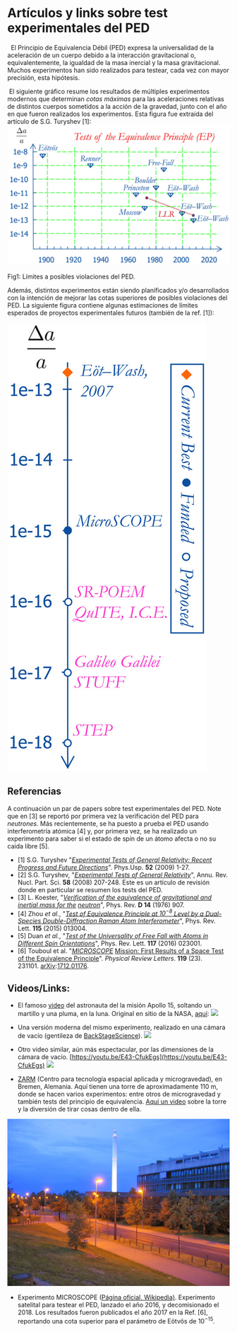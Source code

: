# Artículos y links sobre test experimentales del PED 

  El Principio de Equivalencia Débil (PED) expresa la universalidad de la aceleración de un cuerpo debido a la interacción gravitacional o, equivalentemente, la igualdad de la masa inercial y la masa gravitacional. Muchos experimentos han sido realizados para testear, cada vez con mayor precisión, esta hipótesis.

 El siguiente gráfico resume los resultados de múltiples experimentos modernos que determinan _cotas máximas_ para las aceleraciones relativas de distintos cuerpos sometidos a la acción de la gravedad, junto con el año en que fueron realizados los experimentos. Esta figura fue extraída del artículo de S.G. Turyshev \[1\]:
  
![](Pics/EP-tests.png)

Fig1: Límites a posibles violaciones del PED.

Además, distintos experimentos están siendo planificados y/o desarrollados con la intención de mejorar las cotas superiores de posibles violaciones del PED. La siguiente figura contiene algunas estimaciones de límites esperados de proyectos experimentales futuros (también de la ref. \[1\]):

![](Pics/future-WEP-tests.png)

## **Referencias**

A continuación un par de papers sobre test experimentales del PED. Note que en \[3\] se reportó por primera vez la verificación del PED para _neutrones_. Más recientemente, se ha puesto a prueba el PED usando interferometría atómica \[4\] y, por primera vez, se ha realizado un experimento para saber si el estado de spín de un átomo afecta o no su caida libre \[5\].

*   \[1\] S.G. Turyshev "_[Experimental Tests of General Relativity: Recent Progress and Future Directions](http://arxiv.org/abs/0809.3730)_". Phys.Usp. **52** (2009) 1-27.
*   \[2\] S.G. Turyshev, "_[Experimental Tests of General Relativity](http://www.annualreviews.org/doi/abs/10.1146/annurev.nucl.58.020807.111839)_", Annu. Rev. Nucl. Part. Sci. **58** (2008) 207-248. Este es un artículo de revisión donde en particular se resumen los tests del PED.
*   \[3\] L. Koester, "_[Verification of the equivalence of gravitational and inertial mass for the](http://prd.aps.org/abstract/PRD/v14/i4/p907_1)_ _[neutron](http://prd.aps.org/abstract/PRD/v14/i4/p907_1)_", Phys. Rev. **D 14** (1976) 907.
*   \[4\] Zhou _et al._, "_[Test of Equivalence Principle at $10^{-8}$ Level by a Dual-Species Double-Diffraction Raman Atom Interferometer](http://dx.doi.org/10.1103/PhysRevLett.115.013004)_", Phys. Rev. Lett. **115** (2015) 013004.
*   \[5\] Duan _et al._, "_[Test of the Universality of Free Fall with Atoms in Different Spin Orientations](http://dx.doi.org/10.1103/PhysRevLett.117.023001)_", Phys. Rev. Lett. **117** (2016) 023001.
*   \[6\] Touboul et al. "[_MICROSCOPE_](https://doi.org/10.1103/PhysRevLett.119.231101) [Mission: First Results of a Space Test of the Equivalence Principle](https://doi.org/10.1103/PhysRevLett.119.231101)". _Physical Review Letters_. **119** (23). 231101. [arXiv](https://en.wikipedia.org/wiki/ArXiv_(identifier) "ArXiv (identifier)"):[1712.01176](https://arxiv.org/abs/1712.01176).

## **Videos/Links**:

*   El famoso [video](https://youtu.be/5C5_dOEyAfk) del astronauta del la misión Apollo 15, soltando un martillo y una pluma, en la luna. Original en sitio de la NASA, [aquí](http://nssdc.gsfc.nasa.gov/planetary/lunar/apollo_15_feather_drop.html):
  ![](https://youtu.be/5C5_dOEyAfk)

*   Una versión moderna del mismo experimento, realizado en una cámara de vacío (gentileza de [BackStageScience](https://www.youtube.com/channel/UCP16wb-IThCVvM8D-Xx8HXA)). 
![](https://youtu.be/cjSvxWpbP_o)

*   Otro video similar, aún más espectacular, por las dimensiones de la cámara de vacío. [https://youtu.be/E43-CfukEgs](https://youtu.be/E43-CfukEgs)
  ![](https://youtu.be/E43-CfukEgs)

*   [ZARM](http://www.zarm.uni-bremen.de/) (Centro para tecnología espacial aplicada y microgravedad), en Bremen, Alemania. Aquí tienen una torre de aproximadamente 110 m, donde se hacen varios experimentos: entre otros de microgravedad y también tests del principio de equivalencia. [Aquí un video](http://www.zarm.uni-bremen.de/drop-tower.html) sobre la torre y la diversión de tirar cosas dentro de ella.

![](Pics/5935639.jpg)

*   Experimento MICROSCOPE ([Página oficial, Wikipedia)](https://en.wikipedia.org/wiki/MICROSCOPE). Experimento satelital para testear el PED, lanzado el año 2016, y decomisionado el 2018. Los resultados fueron publicados el año 2017 en la Ref. \[6\], reportando una cota superior para el parámetro de Eötvös de $10^{-15}$.
